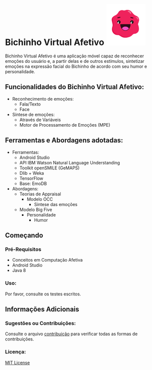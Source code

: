 # Bichinho Virtual Afetivo ![alt text](https://github.com/suelensilva/Projeto_IA369/blob/master/BichinhoVirtual/screenshots/bichinho.png "Bichinho")
Bichinho Virtual Afetivo é uma aplicação móvel capaz de reconhecer emoções do usuário e, a partir delas e de outros estímulos, sintetizar emoções na expressão facial do Bichinho de acordo com seu humor e personalidade.

## Funcionalidades do Bichinho Virtual Afetivo:
   * Reconhecimento de emoções:
       * Fala/Texto    
       * Face
   * Síntese de emoções: 
       * Através de Variáveis
       * Motor de Processamento de Emoções (MPE)

## Ferramentas e Abordagens adotadas:
  * Ferramentas:
     * Android Studio
     * API IBM Watson Natural Language Understanding
     * Toolkit openSMILE (GeMAPS)
     * Dlib + Weka
     * TensorFlow
     * Base: EmoDB
  * Abordagens:
     * Teorias de Appraisal
         * Modelo OCC
             * Síntese das emoções
     * Modelo Big Five
         * Personalidade
             * Humor

## Começando
### Pré-Requisitos
   * Conceitos em Computação Afetiva
   * Android Studio    
   * Java 8           
### Uso:
Por favor, consulte os testes escritos.
## Informações Adicionais
### Sugestões ou Contribuições:
Consulte o arquivo [contribuição](https://github.com/suelensilva/Projeto_IA369/blob/master/contribuicao.md) para verificar todas as formas de contribuições.
### Licença:
[MIT License](https://github.com/suelensilva/Projeto_IA369/blob/master/License.md) 
